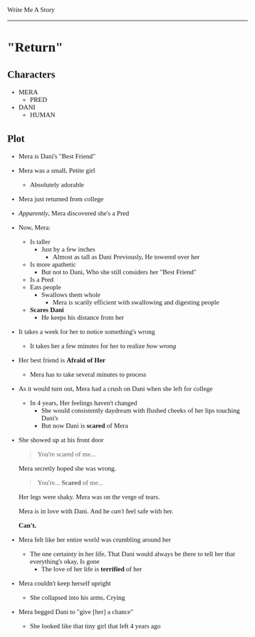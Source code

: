 <Style>
	Body {
		Font-size: 15px;
		Font-family: Verdana;
	};
</Style>

Write Me A Story
****************
"Return"
========

Characters
----------
- MERA
	- PRED
- DANI
	- HUMAN

Plot
----
- Mera is Dani's "Best Friend"
- Mera was a small,
    Petite girl
    - Absolutely adorable
- Mera just returned from college
- _Apparently_,
    Mera discovered she's a Pred
- Now,
    Mera:
    - Is taller
        - Just by a few inches
            - Almost as tall as Dani
                Previously,
                    He towered over her
    - Is more apathetic
        - But not to Dani,
            Who she still considers her "Best Friend"
    - Is a Pred
    - Eats people
        - Swallows them whole
            - Mera is scarily efficient with swallowing and digesting people
    - __Scares Dani__
        - He keeps his distance from her
- It takes a week for her to notice something's wrong
    - It takes her a few minutes for her to realize _how wrong_
- Her best friend is __Afraid of Her__
    - Mera has to take several minutes to process
- As it would turn out,
    Mera had a crush on Dani when she left for college
    - In 4 years,
        Her feelings haven't changed
        - She would consistently daydream with flushed cheeks of her lips touching Dani's
        - But now Dani is __scared__ of Mera
- She showed up at his front door
    > You're scared of me...

    Mera secretly hoped she was wrong.

    > You're...
    __Scared__ of me...

    Her legs were shaky.
    Mera was on the verge of tears.

    Mera is in love with Dani.
    And he _can't_ feel safe with her.
    
    __Can't.__
- Mera felt like her entire world was crumbling around her
    - The one certainty in her life,
        That Dani would always be there to tell her that everything's okay,
        Is gone
        - The love of her life is __terrified__ of her
- Mera couldn't keep herself upright
    - She collapsed into his arms,
        Crying
- Mera begged Dani to "give [her] a chance"
    - She looked like that tiny girl that left 4 years ago